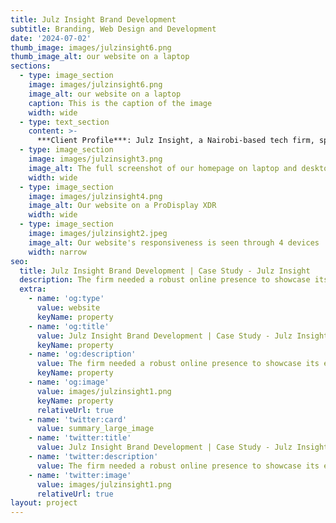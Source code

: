 ```yaml
---
title: Julz Insight Brand Development
subtitle: Branding, Web Design and Development
date: '2024-07-02'
thumb_image: images/julzinsight6.png
thumb_image_alt: our website on a laptop
sections:
  - type: image_section
    image: images/julzinsight6.png
    image_alt: our website on a laptop
    caption: This is the caption of the image
    width: wide
  - type: text_section
    content: >-
      ***Client Profile***: Julz Insight, a Nairobi-based tech firm, specializes in open-source software and offers comprehensive digital solutions to SMEs and government agencies.<br>***Challenge***: The firm needed a robust online presence to showcase its expertise in managed open-source software, digital transformation, and automation services.<br>***Solution***: A sleek, responsive website was developed, featuring a dark-themed aesthetic highlighting Julz Insight’s innovative approach. The site includes detailed service descriptions, case studies, and a portfolio of their cutting-edge projects.<br>***Results***: The new website effectively communicates Julz Insight's mission to build impactful tech solutions, resulting in increased engagement and a surge in project inquiries.
  - type: image_section
    image: images/julzinsight3.png
    image_alt: The full screenshot of our homepage on laptop and desktop devices
    width: wide
  - type: image_section
    image: images/julzinsight4.png
    image_alt: Our website on a ProDisplay XDR
    width: wide
  - type: image_section
    image: images/julzinsight2.jpeg
    image_alt: Our website's responsiveness is seen through 4 devices
    width: narrow
seo:
  title: Julz Insight Brand Development | Case Study - Julz Insight
  description: The firm needed a robust online presence to showcase its expertise in managed open-source software, digital transformation, and automation services.
  extra:
    - name: 'og:type'
      value: website
      keyName: property
    - name: 'og:title'
      value: Julz Insight Brand Development | Case Study - Julz Insight
      keyName: property
    - name: 'og:description'
      value: The firm needed a robust online presence to showcase its expertise in managed open-source software, digital transformation, and automation services.
      keyName: property
    - name: 'og:image'
      value: images/julzinsight1.png
      keyName: property
      relativeUrl: true
    - name: 'twitter:card'
      value: summary_large_image
    - name: 'twitter:title'
      value: Julz Insight Brand Development | Case Study - Julz Insight
    - name: 'twitter:description'
      value: The firm needed a robust online presence to showcase its expertise in managed open-source software, digital transformation, and automation services.
    - name: 'twitter:image'
      value: images/julzinsight1.png
      relativeUrl: true
layout: project
---
```

